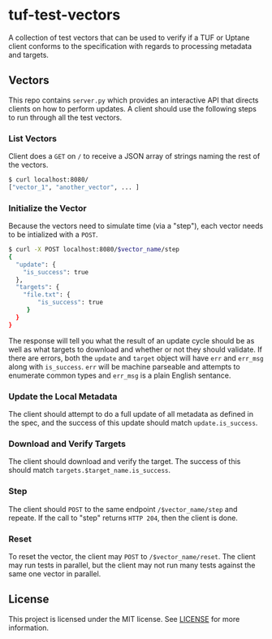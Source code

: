 # tuf-test-vectors

A collection of test vectors that can be used to verify if a TUF or Uptane
client conforms to the specification with regards to processing metadata and
targets.

## Vectors

This repo contains `server.py` which provides an interactive API that directs
clients on how to perform updates. A client should use the following steps to
run through all the test vectors.

### List Vectors

Client does a `GET` on `/` to receive a JSON array of strings naming the rest of
the vectors.

```bash
$ curl localhost:8080/
["vector_1", "another_vector", ... ]
```

### Initialize the Vector

Because the vectors need to simulate time (via a "step"), each vector needs to
be intialized with a `POST`.

```bash
$ curl -X POST localhost:8080/$vector_name/step
{
  "update": {
    "is_success": true
  },
  "targets": {
    "file.txt": {
        "is_success": true
     }
  }
}
```

The response will tell you what the result of an update cycle should be as well
as what targets to download and whether or not they should validate. If there
are errors, both the `update` and `target` object will have `err` and `err_msg`
along with `is_success`. `err` will be machine parseable and attempts to
enumerate common types and `err_msg` is a plain English sentance.

### Update the Local Metadata

The client should attempt to do a full update of all metadata as defined in the
spec, and the success of this update should match `update.is_success`.

### Download and Verify Targets

The client should download and verify the target. The success of this should
match `targets.$target_name.is_success`.

### Step

The client should `POST` to the same endpoint `/$vector_name/step` and repeate.
If the call to "step" returns `HTTP 204`, then the client is done.

### Reset

To reset the vector, the client may `POST` to `/$vector_name/reset`. The client
may run tests in parallel, but the client may not run many tests against the
same one vector in parallel.

## License

This project is licensed under the MIT license. See [LICENSE](./LICENSE) for
more information.
